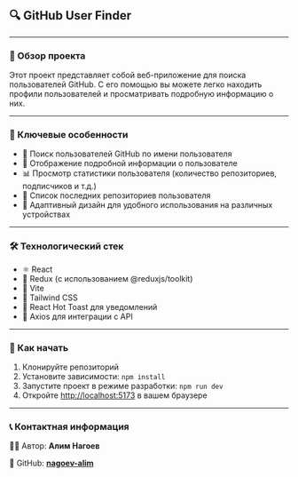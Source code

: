 ## 🔍 GitHub User Finder

---

### 📝 Обзор проекта

Этот проект представляет собой веб-приложение для поиска пользователей GitHub. С его помощью вы можете легко находить профили пользователей и просматривать подробную информацию о них.

---

### 🌟 Ключевые особенности

- 🔎 Поиск пользователей GitHub по имени пользователя
- 👤 Отображение подробной информации о пользователе
- 📊 Просмотр статистики пользователя (количество репозиториев, подписчиков и т.д.)
- 📁 Список последних репозиториев пользователя
- 📱 Адаптивный дизайн для удобного использования на различных устройствах

---

### 🛠️ Технологический стек

- ⚛️ React
- 🔄 Redux (с использованием @reduxjs/toolkit)
- 🚀 Vite
- 🎨 Tailwind CSS
- 🍞 React Hot Toast для уведомлений
- 🔗 Axios для интеграции с API

---

### 🚀 Как начать

1. Клонируйте репозиторий
2. Установите зависимости: `npm install`
3. Запустите проект в режиме разработки: `npm run dev`
4. Откройте [http://localhost:5173](http://localhost:5173) в вашем браузере

---

### 📞 Контактная информация

👨‍💻 Автор: **Алим Нагоев**

🐙 GitHub: **[nagoev-alim](https://github.com/nagoev-alim)**
